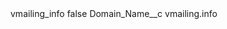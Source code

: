 <?xml version="1.0" encoding="UTF-8"?>
<CustomMetadata xmlns="http://soap.sforce.com/2006/04/metadata" xmlns:xsi="http://www.w3.org/2001/XMLSchema-instance" xmlns:xsd="http://www.w3.org/2001/XMLSchema">
    <label>vmailing_info</label>
    <protected>false</protected>
    <values>
        <field>Domain_Name__c</field>
        <value xsi:type="xsd:string">vmailing.info</value>
    </values>
</CustomMetadata>
